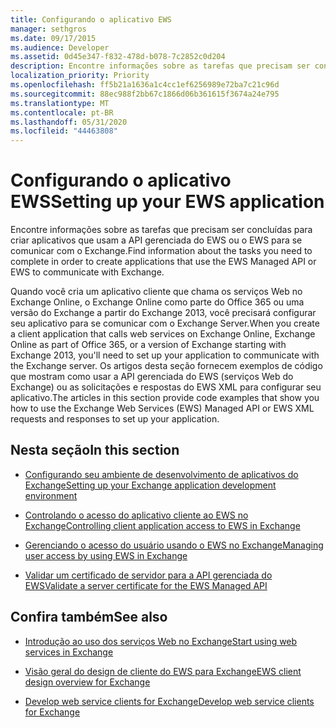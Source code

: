 ```yaml
---
title: Configurando o aplicativo EWS
manager: sethgros
ms.date: 09/17/2015
ms.audience: Developer
ms.assetid: 0d45e347-f832-478d-b078-7c2852c0d204
description: Encontre informações sobre as tarefas que precisam ser concluídas para criar aplicativos que usam a API gerenciada do EWS ou o EWS para se comunicar com o Exchange.
localization_priority: Priority
ms.openlocfilehash: ff5b21a1636a1c4cc1ef6256989e72ba7c21c96d
ms.sourcegitcommit: 88ec988f2bb67c1866d06b361615f3674a24e795
ms.translationtype: MT
ms.contentlocale: pt-BR
ms.lasthandoff: 05/31/2020
ms.locfileid: "44463808"
---
```

# <a name="setting-up-your-ews-application"></a><span data-ttu-id="4f351-103">Configurando o aplicativo EWS</span><span class="sxs-lookup"><span data-stu-id="4f351-103">Setting up your EWS application</span></span>

<span data-ttu-id="4f351-104">Encontre informações sobre as tarefas que precisam ser concluídas para criar aplicativos que usam a API gerenciada do EWS ou o EWS para se comunicar com o Exchange.</span><span class="sxs-lookup"><span data-stu-id="4f351-104">Find information about the tasks you need to complete in order to create applications that use the EWS Managed API or EWS to communicate with Exchange.</span></span> 
  
<span data-ttu-id="4f351-105">Quando você cria um aplicativo cliente que chama os serviços Web no Exchange Online, o Exchange Online como parte do Office 365 ou uma versão do Exchange a partir do Exchange 2013, você precisará configurar seu aplicativo para se comunicar com o Exchange Server.</span><span class="sxs-lookup"><span data-stu-id="4f351-105">When you create a client application that calls web services on Exchange Online, Exchange Online as part of Office 365, or a version of Exchange starting with Exchange 2013, you'll need to set up your application to communicate with the Exchange server.</span></span> <span data-ttu-id="4f351-106">Os artigos desta seção fornecem exemplos de código que mostram como usar a API gerenciada do EWS (serviços Web do Exchange) ou as solicitações e respostas do EWS XML para configurar seu aplicativo.</span><span class="sxs-lookup"><span data-stu-id="4f351-106">The articles in this section provide code examples that show you how to use the Exchange Web Services (EWS) Managed API or EWS XML requests and responses to set up your application.</span></span>
  
## <a name="in-this-section"></a><span data-ttu-id="4f351-107">Nesta seção</span><span class="sxs-lookup"><span data-stu-id="4f351-107">In this section</span></span>

- [<span data-ttu-id="4f351-108">Configurando seu ambiente de desenvolvimento de aplicativos do Exchange</span><span class="sxs-lookup"><span data-stu-id="4f351-108">Setting up your Exchange application development environment</span></span>](setting-up-your-exchange-application-development-environment.md)
    
- [<span data-ttu-id="4f351-109">Controlando o acesso do aplicativo cliente ao EWS no Exchange</span><span class="sxs-lookup"><span data-stu-id="4f351-109">Controlling client application access to EWS in Exchange</span></span>](controlling-client-application-access-to-ews-in-exchange.md)
    
- [<span data-ttu-id="4f351-110">Gerenciando o acesso do usuário usando o EWS no Exchange</span><span class="sxs-lookup"><span data-stu-id="4f351-110">Managing user access by using EWS in Exchange</span></span>](managing-user-access-by-using-ews-in-exchange.md)
    
- [<span data-ttu-id="4f351-111">Validar um certificado de servidor para a API gerenciada do EWS</span><span class="sxs-lookup"><span data-stu-id="4f351-111">Validate a server certificate for the EWS Managed API</span></span>](how-to-validate-a-server-certificate-for-the-ews-managed-api.md)
    
## <a name="see-also"></a><span data-ttu-id="4f351-112">Confira também</span><span class="sxs-lookup"><span data-stu-id="4f351-112">See also</span></span>


- [<span data-ttu-id="4f351-113">Introdução ao uso dos serviços Web no Exchange</span><span class="sxs-lookup"><span data-stu-id="4f351-113">Start using web services in Exchange</span></span>](start-using-web-services-in-exchange.md)
    
- [<span data-ttu-id="4f351-114">Visão geral do design de cliente do EWS para Exchange</span><span class="sxs-lookup"><span data-stu-id="4f351-114">EWS client design overview for Exchange</span></span>](ews-client-design-overview-for-exchange.md)
    
- [<span data-ttu-id="4f351-115">Develop web service clients for Exchange</span><span class="sxs-lookup"><span data-stu-id="4f351-115">Develop web service clients for Exchange</span></span>](develop-web-service-clients-for-exchange.md)
    

